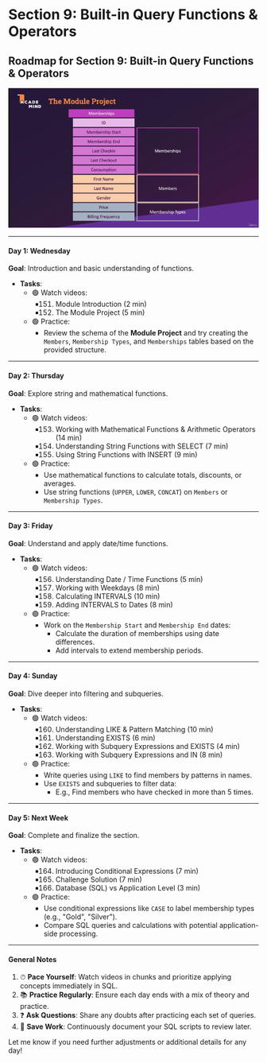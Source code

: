 # Section 9: Built-in Query Functions & Operators

## **Roadmap for Section 9: Built-in Query Functions & Operators**

<div style="text-align:center">
<img src="img/module-project.png" style="widht:40%">
</div>

---

#### **Day 1: Wednesday**

**Goal**: Introduction and basic understanding of functions.

- **Tasks**:
  - 🟢 Watch videos:
    - 151. Module Introduction (2 min)
    - 152. The Module Project (5 min)
  - 🟢 Practice:
    - Review the schema of the **Module Project** and try creating the `Members`, `Membership Types`, and `Memberships` tables based on the provided structure.

---

#### **Day 2: Thursday**

**Goal**: Explore string and mathematical functions.

- **Tasks**:
  - 🟢 Watch videos:
    - 153. Working with Mathematical Functions & Arithmetic Operators (14 min)
    - 154. Understanding String Functions with SELECT (7 min)
    - 155. Using String Functions with INSERT (9 min)
  - 🟢 Practice:
    - Use mathematical functions to calculate totals, discounts, or averages.
    - Use string functions (`UPPER`, `LOWER`, `CONCAT`) on `Members` or `Membership Types`.

---

#### **Day 3: Friday**

**Goal**: Understand and apply date/time functions.

- **Tasks**:
  - 🟢 Watch videos:
    - 156. Understanding Date / Time Functions (5 min)
    - 157. Working with Weekdays (8 min)
    - 158. Calculating INTERVALS (10 min)
    - 159. Adding INTERVALS to Dates (8 min)
  - 🟢 Practice:
    - Work on the `Membership Start` and `Membership End` dates:
      - Calculate the duration of memberships using date differences.
      - Add intervals to extend membership periods.

---

#### **Day 4: Sunday**

**Goal**: Dive deeper into filtering and subqueries.

- **Tasks**:
  - 🟢 Watch videos:
    - 160. Understanding LIKE & Pattern Matching (10 min)
    - 161. Understanding EXISTS (6 min)
    - 162. Working with Subquery Expressions and EXISTS (4 min)
    - 163. Working with Subquery Expressions and IN (8 min)
  - 🟢 Practice:
    - Write queries using `LIKE` to find members by patterns in names.
    - Use `EXISTS` and subqueries to filter data:
      - E.g., Find members who have checked in more than 5 times.

---

#### **Day 5: Next Week**

**Goal**: Complete and finalize the section.

- **Tasks**:
  - 🟢 Watch videos:
    - 164. Introducing Conditional Expressions (7 min)
    - 165. Challenge Solution (7 min)
    - 166. Database (SQL) vs Application Level (3 min)
  - 🟢 Practice:
    - Use conditional expressions like `CASE` to label membership types (e.g., "Gold", "Silver").
    - Compare SQL queries and calculations with potential application-side processing.

---

#### **General Notes**

1. ⏱ **Pace Yourself**: Watch videos in chunks and prioritize applying concepts immediately in SQL.
2. 📚 **Practice Regularly**: Ensure each day ends with a mix of theory and practice.
3. ❓ **Ask Questions**: Share any doubts after practicing each set of queries.
4. 💾 **Save Work**: Continuously document your SQL scripts to review later.

Let me know if you need further adjustments or additional details for any day!
